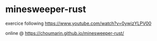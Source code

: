 # minesweeper-rust

exercice following https://www.youtube.com/watch?v=0ywizYLPV00

online @ https://choumarin.github.io/minesweeper-rust/
